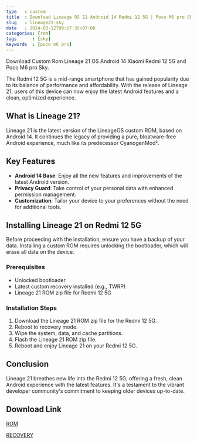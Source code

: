 ```yaml
---
type   : cusrom
title  : Download Lineage OS 21 Android 14 Redmi 12 5G | Poco M6 pro Sky
slug   : lineage21-sky
date   : 2024-03-12T09:17:35+07:00
categories: [rom]
tags      : [sky]
keywords  : [poco m6 pro]
---
```


Download Custom Rom Lineage 21 OS Android 14 Xiaomi Redmi 12 5G and Poco M6 pro Sky.

The Redmi 12 5G is a mid-range smartphone that has gained popularity due to its balance of performance and affordability. With the release of Lineage 21, users of this device can now enjoy the latest Android features and a clean, optimized experience.

## What is Lineage 21?
Lineage 21 is the latest version of the LineageOS custom ROM, based on Android 14. It continues the legacy of providing a pure, bloatware-free Android experience, much like its predecessor CyanogenMod².

## Key Features
- **Android 14 Base**: Enjoy all the new features and improvements of the latest Android version.
- **Privacy Guard**: Take control of your personal data with enhanced permission management.
- **Customization**: Tailor your device to your preferences without the need for additional tools.

## Installing Lineage 21 on Redmi 12 5G
Before proceeding with the installation, ensure you have a backup of your data. Installing a custom ROM requires unlocking the bootloader, which will erase all data on the device.

### Prerequisites
- Unlocked bootloader
- Latest custom recovery installed (e.g., TWRP)
- Lineage 21 ROM zip file for Redmi 12 5G

### Installation Steps
1. Download the Lineage 21 ROM zip file for the Redmi 12 5G.
2. Reboot to recovery mode.
3. Wipe the system, data, and cache partitions.
4. Flash the Lineage 21 ROM zip file.
5. Reboot and enjoy Lineage 21 on your Redmi 12 5G.

## Conclusion
Lineage 21 breathes new life into the Redmi 12 5G, offering a fresh, clean Android experience with the latest features. It's a testament to the vibrant developer community's commitment to keeping older devices up-to-date.

## Download Link
[ROM](https://downloads.pulkit077.workers.dev/0:/Downloads/lineage-21.0-20240220-UNOFFICIAL-sky.zip)

[RECOVERY](https://mega.nz/file/6SI2habS#324jIx2vtqRARpXMis7nw-gyf_O2BkDggQ4NlcM75iY)

